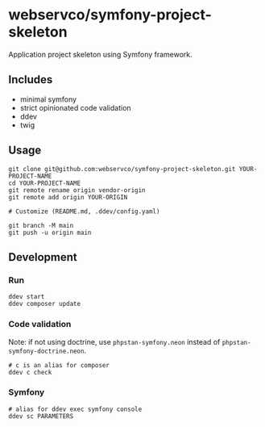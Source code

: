 # webservco/symfony-project-skeleton

Application project skeleton using Symfony framework.

## Includes

- minimal symfony
- strict opinionated code validation
- ddev
- twig

## Usage

```shell
git clone git@github.com:webservco/symfony-project-skeleton.git YOUR-PROJECT-NAME
cd YOUR-PROJECT-NAME
git remote rename origin vendor-origin
git remote add origin YOUR-ORIGIN

# Customize (README.md, .ddev/config.yaml)

git branch -M main
git push -u origin main
```

## Development

### Run

```shell
ddev start
ddev composer update
```

### Code validation

Note: if not using doctrine, use `phpstan-symfony.neon` instead of `phpstan-symfony-doctrine.neon`.

```shell
# c is an alias for composer
ddev c check
```

### Symfony

```shell
# alias for ddev exec symfony console
ddev sc PARAMETERS
```

